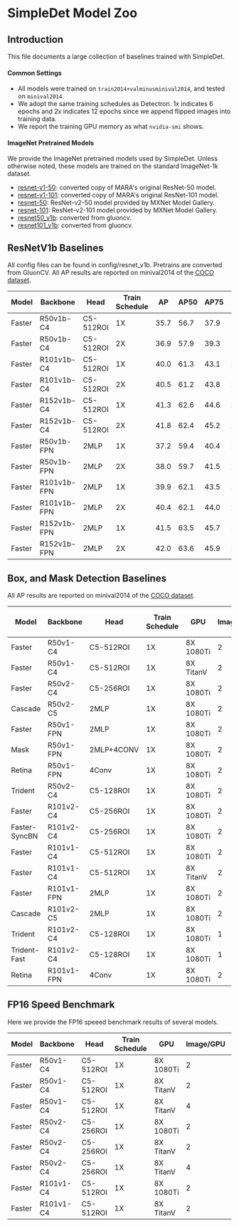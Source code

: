 # SimpleDet Model Zoo

## Introduction

This file documents a large collection of baselines trained with SimpleDet.

#### Common Settings
- All models were trained on ```train2014+valminusminival2014```, and tested on ```minival2014```.
- We adopt the same training schedules as Detectron. 1x indicates 6 epochs and 2x indicates 12 epochs since we append flipped images into training data.
- We report the training GPU memory as what ```nvidia-smi``` shows.

#### ImageNet Pretrained Models

We provide the ImageNet pretrained models used by SimpleDet. Unless otherwise noted, these models are trained on the standard ImageNet-1k dataset.

- [resnet-v1-50](https://simpledet-model.oss-cn-beijing.aliyuncs.com/resnet-v1-50-0000.params): converted copy of MARA's original ResNet-50 model.
- [resnet-v1-101](https://simpledet-model.oss-cn-beijing.aliyuncs.com/resnet-v1-101-0000.params): converted copy of MARA's original ResNet-101 model.
- [resnet-50](https://simpledet-model.oss-cn-beijing.aliyuncs.com/resnet-50-0000.params): ResNet-v2-50 model provided by MXNet Model Gallery.
- [resnet-101](https://simpledet-model.oss-cn-beijing.aliyuncs.com/resnet-101-0000.params): ResNet-v2-101 model provided by MXNet Model Gallery.
- [resnet50_v1b](https://simpledet-model.oss-cn-beijing.aliyuncs.com/resnet50_v1b-0000.params):
converted from gluoncv.
- [resnet101_v1b](https://simpledet-model.oss-cn-beijing.aliyuncs.com/resnet101_v1b-0000.params):
converted from gluoncv.

## ResNetV1b Baselines
All config files can be found in config/resnet_v1b.
Pretrains are converted from GluonCV. 
All AP results are reported on minival2014 of the [COCO dataset](http://cocodataset.org).

|Model|Backbone|Head|Train Schedule|AP|AP50|AP75|APs|APm|APl|
|-----|--------|----|--------------|--|----|----|---|---|---|
|Faster|R50v1b-C4|C5-512ROI|1X|35.7|56.7|37.9|18.6|40.4|48.1|
|Faster|R50v1b-C4|C5-512ROI|2X|36.9|57.9|39.3|19.9|41.4|50.2|
|Faster|R101v1b-C4|C5-512ROI|1X|40.0|61.3|43.1|21.5|44.8|54.3|
|Faster|R101v1b-C4|C5-512ROI|2X|40.5|61.2|43.8|22.5|44.8|55.4|
|Faster|R152v1b-C4|C5-512ROI|1X|41.3|62.6|44.6|23.4|46.2|55.6|
|Faster|R152v1b-C4|C5-512ROI|2X|41.8|62.4|45.2|23.2|46.0|56.9|
|Faster|R50v1b-FPN|2MLP|1X|37.2|59.4|40.4|22.3|41.3|47.6|
|Faster|R50v1b-FPN|2MLP|2X|38.0|59.7|41.5|22.2|41.6|48.8|
|Faster|R101v1b-FPN|2MLP|1X|39.9|62.1|43.5|23.1|44.4|51.1|
|Faster|R101v1b-FPN|2MLP|2X|40.4|62.1|44.0|23.2|44.4|52.7|
|Faster|R152v1b-FPN|2MLP|1X|41.5|63.5|45.7|24.7|46.0|53.3|
|Faster|R152v1b-FPN|2MLP|2X|42.0|63.6|45.9|24.8|45.9|55.0|

## Box, and Mask Detection Baselines
All AP results are reported on minival2014 of the [COCO dataset](http://cocodataset.org).

|Model|Backbone|Head|Train Schedule|GPU|Image/GPU|FP16|Train MEM|Train Speed|Box AP(Mask AP)|Link|
|-----|--------|----|--------------|---|---------|----|---------|-----------|---------------|----|
|Faster|R50v1-C4|C5-512ROI|1X|8X 1080Ti|2|no|8.4G|20 img/s|34.2|[model](https://simpledet-model.oss-cn-beijing.aliyuncs.com/faster_r50v1c4_c5_512roi_1x.zip)|
|Faster|R50v1-C4|C5-512ROI|1X|8X TitanV|2|yes|6.1G|49 img/s|34.4|[model](https://simpledet-model.oss-cn-beijing.aliyuncs.com/faster_r50v1c4_c5_512roi_1x_fp16.zip)|
|Faster|R50v2-C4|C5-256ROI|1X|8X 1080Ti|2|no|5.1G|33 img/s|32.8|[model](https://simpledet-model.oss-cn-beijing.aliyuncs.com/faster_r50v2c4_c5_256roi_1x.zip)|
|Cascade|R50v2-C5|2MLP|1X|8X 1080Ti|2|no|5.3G|27 img/s|37.5|[model](https://simpledet-model.oss-cn-beijing.aliyuncs.com/cascade_r50v2_c5_red_1x.zip)|
|Faster|R50v1-FPN|2MLP|1X|8X 1080Ti|2|no|5.2G|36 img/s|36.5|[model](https://simpledet-model.oss-cn-beijing.aliyuncs.com/faster_r50v1_fpn_1x.zip)|
|Mask|R50v1-FPN|2MLP+4CONV|1X|8X 1080Ti|2|no|6.7G|19 img/s|37.1(33.7)|[model](https://simpledet-model.oss-cn-beijing.aliyuncs.com/mask_r50v1_fpn_1x.zip)|
|Retina|R50v1-FPN|4Conv|1X|8X 1080Ti|2|no|5.1G|44 img/s|35.6|[model](https://simpledet-model.oss-cn-beijing.aliyuncs.com/retina_r50v1_fpn_1x.zip)|
|Trident|R50v2-C4|C5-128ROI|1X|8X 1080Ti|2|no|7.2G|19 img/s|36.4|[model](https://simpledet-model.oss-cn-beijing.aliyuncs.com/tridentnet_r50v2c4_c5_1x.zip)|
|Faster|R101v2-C4|C5-256ROI|1X|8X 1080Ti|2|no|6.7G|25 img/s|37.6|[model](https://simpledet-model.oss-cn-beijing.aliyuncs.com/faster_r101v2c4_c5_256roi_1x.zip)|
|Faster-SyncBN|R101v2-C4|C5-256ROI|1X|8X 1080Ti|2|no|7.8G|17 img/s|38.6|[model](https://simpledet-model.oss-cn-beijing.aliyuncs.com/faster_r101v2c4_c5_256roi_syncbn_1x.zip)|
|Faster|R101v1-C4|C5-512ROI|1X|8X 1080Ti|2|no|10.2G|16 img/s|38.3|[model](https://simpledet-model.oss-cn-beijing.aliyuncs.com/faster_r101v1c4_c5_512roi_1x.zip)|
|Faster|R101v1-C4|C5-512ROI|1X|8X TitanV|2|yes|7.0G|35 img/s|38.1|[model](https://simpledet-model.oss-cn-beijing.aliyuncs.com/faster_r101v1c4_c5_512roi_1x_fp16.zip)|
|Faster|R101v1-FPN|2MLP|1X|8X 1080Ti|2|no|7.5G|24 img/s|38.7|[model](https://simpledet-model.oss-cn-beijing.aliyuncs.com/faster_r101v1_fpn_1x.zip)|
|Cascade|R101v2-C5|2MLP|1X|8X 1080Ti|2|no|7.1G|23 img/s|40.0|[model](https://simpledet-model.oss-cn-beijing.aliyuncs.com/cascade_r101v2_c5_red_1x.zip)|
|Trident|R101v2-C4|C5-128ROI|1X|8X 1080Ti|1|no|6.6G|9 img/s|40.6|[model](https://simpledet-model.oss-cn-beijing.aliyuncs.com/tridentnet_r101v2c4_c5_1x.zip)|
|Trident-Fast|R101v2-C4|C5-128ROI|1X|8X 1080Ti|1|no|6.6G|9 img/s|39.9|[model](https://simpledet-model.oss-cn-beijing.aliyuncs.com/tridentnet_r101v2c4_c5_fastapprox_1x.zip)|
|Retina|R101v1-FPN|4Conv|1X|8X 1080Ti|2|no|7.1G|31 img/s|37.8|[model](https://simpledet-model.oss-cn-beijing.aliyuncs.com/retina_r101v1_fpn_1x.zip)|

## FP16 Speed Benchmark
Here we provide the FP16 speeed benchmark results of several models.

|Model|Backbone|Head|Train Schedule|GPU|Image/GPU|FP16|Train MEM|Train Speed|
|-----|--------|----|--------------|---|---------|----|---------|-----------|
|Faster|R50v1-C4|C5-512ROI|1X|8X 1080Ti|2|no|8.4G|20 img/s|
|Faster|R50v1-C4|C5-512ROI|1X|8X TitanV|2|yes|6.1G|49 img/s|
|Faster|R50v1-C4|C5-512ROI|1X|8X TitanV|4|yes|11.2G|55 img/s|
|Faster|R50v2-C4|C5-256ROI|1X|8X 1080Ti|2|no|5.1G|33 img/s|
|Faster|R50v2-C4|C5-256ROI|1X|8X TitanV|2|yes|3.8G|61 img/s|
|Faster|R50v2-C4|C5-256ROI|1X|8X TitanV|4|yes|6.6G|73 img/s|
|Faster|R101v1-C4|C5-512ROI|1X|8X 1080Ti|2|no|10.2G|16 img/s|
|Faster|R101v1-C4|C5-512ROI|1X|8X TitanV|2|yes|7.0G|35 img/s|
